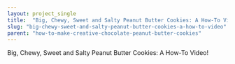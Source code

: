 ```yaml
---
layout: project_single
title:  "Big, Chewy, Sweet and Salty Peanut Butter Cookies: A How-To Video!"
slug: "big-chewy-sweet-and-salty-peanut-butter-cookies-a-how-to-video"
parent: "how-to-make-creative-chocolate-peanut-butter-cookies"
---
```

Big, Chewy, Sweet and Salty Peanut Butter Cookies: A How-To Video!